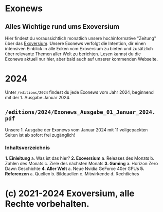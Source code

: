 # Exonews
## Alles Wichtige rund ums Exoversium
Hier findest du voraussichtlich monatlich unsere hochinformative "Zeitung" über das [Exoversium](https://discord.gg/AcjPRvzPyx).
Unsere Exonews verfolgt die Intention, dir einen intensiven Einblick in alle Ecken vom Exoversium zu bieten und zusätzlich über relevante Themen aller Welt zu berichten.
Lesen kannst du die Exonews aktuell nur hier, aber bald auch auf unserer kommenden Webseite.

# 2024
Unter `/editions/2024` findest du jede Exonews vom Jahr 2024, beginnend mit der 1. Ausgabe Januar 2024.

## `/editions/2024/Exonews_Ausgabe_01_Januar_2024.pdf`
Unsere 1. Ausgabe der Exonews vom Januar 2024 mit 11 vollgepackten Seiten ist ab sofort frei zugänglich!

### Inhaltsverzeichnis
**1. Einleitung**
a. Was ist das hier?
**2. Exoversium**
a. Releases des Monats
b. Zahlen des Monats
c. Ziele des nächsten Monats
**3. Gaming**
a. Horizon Zero Dawn Geschichte
**4. Aller Welt**
a. Neue Nvidia GeForce 40er GPUs
**5. Referenzen**
a. Quellen
b. Bildquellen
c. Mitwirkende
d. Rechtliches

# (c) 2021-2024 Exoversium, alle Rechte vorbehalten.